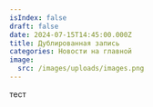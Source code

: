 ```yaml
---
isIndex: false
draft: false
date: 2024-07-15T14:45:00.000Z
title: Дублированная запись
categories: Новости на главной
image:
  src: /images/uploads/images.png
---
```

тест

